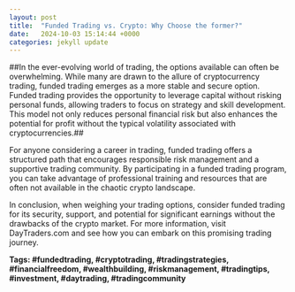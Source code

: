 ```yaml
---
layout: post
title:  "Funded Trading vs. Crypto: Why Choose the former?"
date:   2024-10-03 15:14:44 +0000
categories: jekyll update
---
```

##In the ever-evolving world of trading, the options available can often be overwhelming. While many are drawn to the allure of cryptocurrency trading, funded trading emerges as a more stable and secure option. Funded trading provides the opportunity to leverage capital without risking personal funds, allowing traders to focus on strategy and skill development. This model not only reduces personal financial risk but also enhances the potential for profit without the typical volatility associated with cryptocurrencies.##

For anyone considering a career in trading, funded trading offers a structured path that encourages responsible risk management and a supportive trading community. By participating in a funded trading program, you can take advantage of professional training and resources that are often not available in the chaotic crypto landscape.

In conclusion, when weighing your trading options, consider funded trading for its security, support, and potential for significant earnings without the drawbacks of the crypto market. For more information, visit DayTraders.com and see how you can embark on this promising trading journey.

**Tags: #fundedtrading, #cryptotrading, #tradingstrategies, #financialfreedom, #wealthbuilding, #riskmanagement, #tradingtips, #investment, #daytrading, #tradingcommunity**
